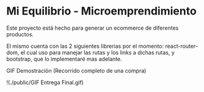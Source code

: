 # Mi Equilibrio - Microemprendimiento

Este proyecto está hecho para generar un ecommerce de diferentes productos.

El mismo cuenta con las 2 siguientes librerias por el momento: react-router-dom, el cual uso para manejar las rutas y los links a dichas rutas, y bootstrap, que lo implementaré mas adelante.

GIF Demostración (Recorrido completo de una compra)

!(./public/GIF Entrega Final.gif)